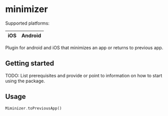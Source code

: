 # minimizer
Supported platforms:

| iOS | Android |
|-----|---------|

Plugin for android and iOS that minimizes an app or returns to previous app.

## Getting started

TODO: List prerequisites and provide or point to information on how to
start using the package.

## Usage

```dart
Miminizer.toPreviousApp()
```

